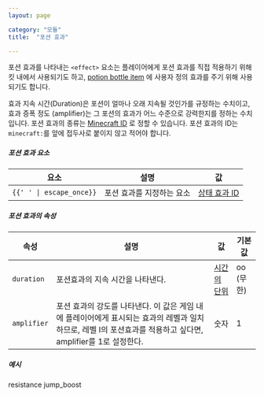 ```yaml
---
layout: page

category: "모듈"
title:  "포션 효과"

---
```


포션 효과를 나타내는 `<effect>` 요소는 플레이어에게 포션 효과를 직접 적용하기 위해 킷 내에서 사용되기도 하고, [potion bottle item](/modules/items#potions) 에 사용자 정의 효과를 주기 위해 사용되기도 합니다.

효과 지속 시간(Duration)은 포션이 얼마나 오래 지속될 것인가를 규정하는 수치이고, 효과 증폭 정도 (amplifier)는 그 포션의 효과가 어느 수준으로 강력한지를 정하는 수치입니다.
포션 효과의 종류는 [Minecraft ID](http://minecraft.gamepedia.com/Data_values#Status_effects) 로 정할 수 있습니다.
포션 효과의 ID는 `minecraft:`를 앞에 접두사로 붙이지 않고 적어야 합니다.
<h5>포션 효과 요소</h5>
<div class='table-responsive'>
  <table class='table table-striped table-condensed'>
    <thead>
      <tr>
        <th>요소</th>
        <th>설명</th>
        <th>값</th>
      </tr>
    </thead>
    <tbody>
      <tr>
        <td>
          <span class='highlight'>
            <code>{{'<effect> </effect>' | escape_once}}</code>
          </span>
        </td>
        <td>
          포션 효과를 지정하는 요소
        </td>
        <td>
          <a href='http://minecraft.gamepedia.com/Data_values#Status_effects'>상태 효과 ID</a>
        </td>
      </tr>
    </tbody>
  </table>
</div>
<h5>포션 효과의 속성</h5>
<div class='table-responsive'>
  <table class='table table-striped table-condensed'>
    <thead>
      <tr>
        <th>속성</th>
        <th>설명</th>
        <th>값</th>
        <th>기본값</th>
      </tr>
    </thead>
    <tbody>
      <tr>
        <td>
          <code>duration</code>
        </td>
        <td>
          포션효과의 지속 시간을 나타낸다.
        </td>
        <td>
          <a href='/reference/time_periods'>시간의 단위</a>
        </td>
        <td>
          oo
          (무한)
        </td>
      </tr>
      <tr>
        <td>
          <code>amplifier</code>
        </td>
        <td>
          포션 효과의 강도를 나타낸다. 이 값은 게임 내에 플레이어에게 표시되는 효과의 레벨과 일치하므로, 레벨 I의 포션효과를 적용하고 싶다면, amplifier를 1로 설정한다.
        </td>
        <td>
          <span class='label label-primary'>숫자</span>
        </td>
        <td>1</td>
      </tr>
    </tbody>
  </table>
</div>
<h5>예시</h5>
    <effect duration="10" amplifier="4">resistance</effect>
    <effect duration="900" amplifier="1">jump_boost</effect>

